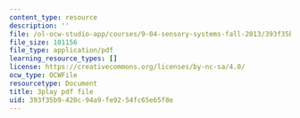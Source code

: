 ```yaml
---
content_type: resource
description: ''
file: /ol-ocw-studio-app/courses/9-04-sensory-systems-fall-2013/393f35b9420c94a9fe9254fc65e65f8e_ly5LmLte50.pdf
file_size: 101156
file_type: application/pdf
learning_resource_types: []
license: https://creativecommons.org/licenses/by-nc-sa/4.0/
ocw_type: OCWFile
resourcetype: Document
title: 3play pdf file
uid: 393f35b9-420c-94a9-fe92-54fc65e65f8e
---
```

